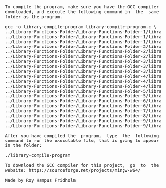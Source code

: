 
<pre>
To compile the program, make sure you have the GCC compiler
downloaded, and execute the following command in  the  same
folder as the program.

gcc -o library-compile-program library-compile-program.c \
../Library-Functions-Folder/Library-Functions-Folder-1/library-functions-program-1-1.c \
../Library-Functions-Folder/Library-Functions-Folder-1/library-functions-program-1-2.c \
../Library-Functions-Folder/Library-Functions-Folder-1/library-functions-program-1-3.c \
../Library-Functions-Folder/Library-Functions-Folder-2/library-functions-program-2-1.c \
../Library-Functions-Folder/Library-Functions-Folder-2/library-functions-program-2-2.c \
../Library-Functions-Folder/Library-Functions-Folder-2/library-functions-program-2-3.c \
../Library-Functions-Folder/Library-Functions-Folder-3/library-functions-program-3-1.c \
../Library-Functions-Folder/Library-Functions-Folder-3/library-functions-program-3-2.c \
../Library-Functions-Folder/Library-Functions-Folder-3/library-functions-program-3-3.c \
../Library-Functions-Folder/Library-Functions-Folder-4/library-functions-program-4-1.c \
../Library-Functions-Folder/Library-Functions-Folder-4/library-functions-program-4-2.c \
../Library-Functions-Folder/Library-Functions-Folder-4/library-functions-program-4-3.c \
../Library-Functions-Folder/Library-Functions-Folder-5/library-functions-program-5-1.c \
../Library-Functions-Folder/Library-Functions-Folder-5/library-functions-program-5-2.c \
../Library-Functions-Folder/Library-Functions-Folder-6/library-functions-program-6-1.c \
../Library-Functions-Folder/Library-Functions-Folder-6/library-functions-program-6-2.c \
../Library-Functions-Folder/Library-Functions-Folder-7/library-functions-program-7-1.c \
../Library-Functions-Folder/Library-Functions-Folder-8/library-functions-program-8-1.c \
../Library-Functions-Folder/Library-Functions-Folder-9/library-functions-program-9-1.c \
../Library-Functions-Folder/Library-Functions-Folder-9/library-functions-program-9-2.c -lm

After you have compiled the  program,  type  the  following
command to run the executable file, that is going to appear
in the folder:

./library-compile-program

To download the GCC compiler for this project,  go  to  the
website: https://sourceforge.net/projects/mingw-w64/

Made by Roy Hampus Fridholm
</pre>
